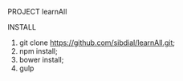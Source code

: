 PROJECT learnAll

INSTALL

1. git clone https://github.com/sibdial/learnAll.git;
2. npm install;
3. bower install;
4. gulp